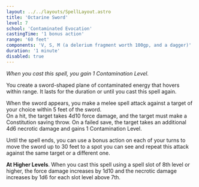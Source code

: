 ```yaml
---
layout: ../../layouts/SpellLayout.astro
title: 'Octarine Sword'
level: 7
school: 'Contaminated Evocation'
castingTime: '1 bonus action'
range: '60 feet'
components: 'V, S, M (a delerium fragment worth 100gp, and a dagger)'
duration: '1 minute'
disabled: true
---
```


*When you cast this spell, you gain 1 Contamination Level.*

You create a sword-shaped plane of contaminated energy that hovers within range. It lasts for the duration or until you cast this spell again.

When the sword appears, you make a melee spell attack against a target of your choice within 5 feet of the sword.  
On a hit, the target takes 4d10 force damage, and the target must make a Constitution saving throw. On a failed save, the target takes an additional 4d6 necrotic damage and gains 1 Contamination Level.

Until the spell ends, you can use a bonus action on each of your turns to move the sword up to 30 feet to a spot you can see and repeat this attack against the same target or a different one.

**At Higher Levels**. When you cast this spell using a spell slot of 8th level or higher, the force damage increases by 1d10 and the necrotic damage increases by 1d6 for each slot level above 7th.